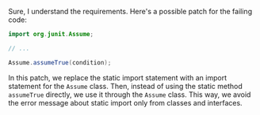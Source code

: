 Sure, I understand the requirements. Here's a possible patch for the failing code:
```java
import org.junit.Assume;

// ...

Assume.assumeTrue(condition);
```
In this patch, we replace the static import statement with an import statement for the `Assume` class. Then, instead of using the static method `assumeTrue` directly, we use it through the `Assume` class. This way, we avoid the error message about static import only from classes and interfaces.